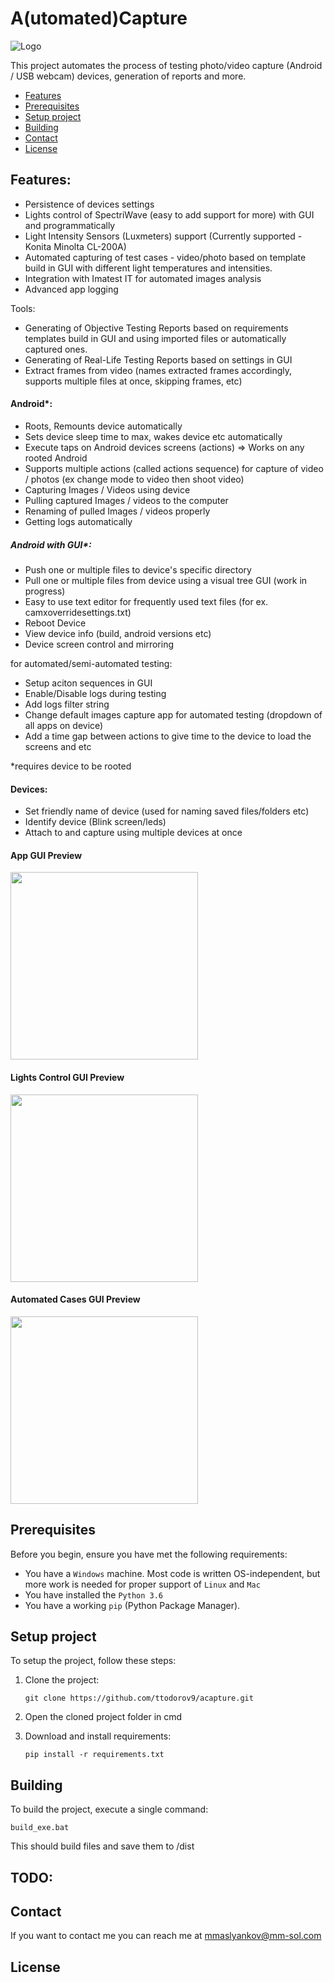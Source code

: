 # A(utomated)Capture

![Logo](https://github.com/ttodorov9/acapture/blob/master/images/automated-video-testing-header.png?raw=true "Logo Header")

This project automates the process of testing photo/video capture (Android / USB webcam) devices, generation of reports and more. 

  * [Features](#features)
  * [Prerequisites](#prerequisites)
  * [Setup project](#setup-project)
  * [Building](#building)
  * [Contact](#contact)
  * [License](#license)

## Features:
- Persistence of devices settings
- Lights control of SpectriWave (easy to add support for more) with GUI and programmatically
- Light Intensity Sensors (Luxmeters) support (Currently supported - Konita Minolta CL-200A)
- Automated capturing of test cases - video/photo based on template build in GUI with different light temperatures and intensities.
- Integration with Imatest IT for automated images analysis
- Advanced app logging

Tools:
- Generating of Objective Testing Reports based on requirements templates build in GUI and using imported files or automatically captured ones. 
- Generating of Real-Life Testing Reports based on settings in GUI
- Extract frames from video (names extracted frames accordingly, supports multiple files at once, skipping frames, etc)

#### Android*:
- Roots, Remounts device automatically
- Sets device sleep time to max, wakes device etc automatically
- Execute taps on Android devices screens (actions) => Works on any rooted Android
- Supports multiple actions (called actions sequence) for capture of video / photos (ex change mode to video then shoot video)
- Capturing Images / Videos using device
- Pulling captured Images / videos to the computer
- Renaming of pulled Images / videos properly
- Getting logs automatically

##### Android with GUI*:
- Push one or multiple files to device's specific directory
- Pull one or multiple files from device using a visual tree GUI (work in progress)
- Easy to use text editor for frequently used text files (for ex. camxoverridesettings.txt)
- Reboot Device
- View device info (build, android versions etc)
- Device screen control and mirroring

for automated/semi-automated testing:

- Setup aciton sequences in GUI
- Enable/Disable logs during testing
- Add logs filter string
- Change default images capture app for automated testing (dropdown of all apps on device)
- Add a time gap between actions to give time to the device to load the screens and etc

*requires device to be rooted

#### Devices:
- Set friendly name of device (used for naming saved files/folders etc)
- Identify device (Blink screen/leds)
- Attach to and capture using multiple devices at once

#### App GUI Preview

<img src="https://github.com/ttodorov9/acapture/blob/master/README/Beta/app-screenshot.jpg?raw=true" width="300">

#### Lights Control GUI Preview

<img src="https://github.com/ttodorov9/acapture/blob/master/README/Beta/lights-test-screenshot.jpg?raw=true" width="300">

#### Automated Cases GUI Preview

<img src="https://github.com/ttodorov9/acapture/blob/master/README/Beta/Automated-cases-gui.jpg?raw=true" width="300">

## Prerequisites

Before you begin, ensure you have met the following requirements:
<!--- These are just example requirements. Add, duplicate or remove as required --->
* You have a `Windows` machine. 
Most code is written OS-independent, but more work is needed for proper support of `Linux` and `Mac`
* You have installed the `Python 3.6`
* You have a working `pip` (Python Package Manager).

## Setup project

To setup the project, follow these steps:

1. Clone the project:
    ```
    git clone https://github.com/ttodorov9/acapture.git
    ```

2. Open the cloned project folder in cmd

3. Download and install requirements:
    ```
    pip install -r requirements.txt
    ```

## Building

To build the project, execute a single command:

```
build_exe.bat
```
This should build files and save them to /dist

## TODO:


## Contact

If you want to contact me you can reach me at mmaslyankov@mm-sol.com

## License
<!--- If you're not sure which open license to use see https://choosealicense.com/--->